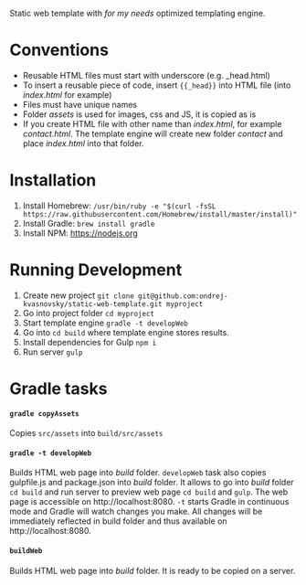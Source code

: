 Static web template with _for my needs_ optimized templating engine. 

Conventions
===========

- Reusable HTML files must start with underscore (e.g. _head.html)
- To insert a reusable piece of code, insert `{{_head}}` into HTML file (into _index.html_ for example)
- Files must have unique names
- Folder _assets_ is used for images, css and JS, it is copied as is
- If you create HTML file with other name than _index.html_, for example _contact.html_. The template engine will create 
new folder _contact_ and place _index.html_ into that folder.


Installation
============

1. Install Homebrew: `/usr/bin/ruby -e "$(curl -fsSL https://raw.githubusercontent.com/Homebrew/install/master/install)"`
2. Install Gradle: `brew install gradle`
3. Install NPM: https://nodejs.org

Running Development
===================

1. Create new project `git clone git@github.com:ondrej-kvasnovsky/static-web-template.git myproject`
2. Go into project folder `cd myproject`
3. Start template engine `gradle -t developWeb` 
4. Go into `cd build` where template engine stores results.
5. Install dependencies for Gulp `npm i`
6. Run server `gulp`

Gradle tasks
============

#### `gradle copyAssets` 

Copies `src/assets` into `build/src/assets`

#### `gradle -t developWeb`

Builds HTML web page into _build_ folder. `developWeb` task also copies gulpfile.js and package.json into _build_ folder. 
It allows to go into _build_ folder `cd build` and run server to preview web page `cd build` and `gulp`. The web page is accessible on http://localhost:8080.
`-t` starts Gradle in continuous mode and Gradle will watch changes you make. All changes will be immediately reflected
 in build folder and thus available on http://localhost:8080.

#### `buildWeb`

Builds HTML web page into _build_ folder. It is ready to be copied on a server.

